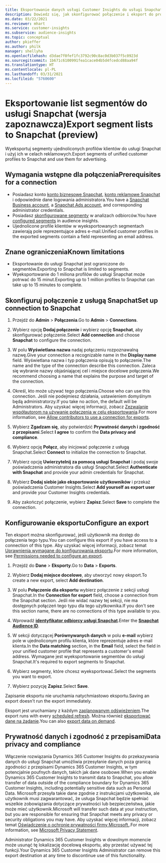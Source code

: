 ```yaml
---
title: Eksportowanie danych usługi Customer Insights do usługi Snapchat
description: Dowiedz się, jak skonfigurować połączenie i eksport do programu Snapchat.
ms.date: 03/22/2021
ms.reviewer: mhart
ms.service: customer-insights
ms.subservice: audience-insights
ms.topic: conceptual
author: pkieffer
ms.author: philk
manager: shellyha
ms.openlocfilehash: d3dae7f0fef1fc3792c90c8ac0d3b037f5c0923d
ms.sourcegitcommit: 1b671c6100991fea1cace04b5d4fcedcd88aa94f
ms.translationtype: HT
ms.contentlocale: pl-PL
ms.lasthandoff: 03/31/2021
ms.locfileid: "5760600"
---
```

# <a name="export-segment-lists-to-snapchat-preview"></a><span data-ttu-id="17550-103">Eksportowanie list segmentów do usługi Snapchat (wersja zapoznawcza)</span><span class="sxs-lookup"><span data-stu-id="17550-103">Export segment lists to Snapchat (preview)</span></span>

<span data-ttu-id="17550-104">Wyeksportuj segmenty ujednoliconych profilów klientów do usługi Snapchat i użyj ich w celach reklamowych.</span><span class="sxs-lookup"><span data-stu-id="17550-104">Export segments of unified customer profiles to Snapchat and use them for advertising.</span></span> 

## <a name="prerequisites-for-a-connection"></a><span data-ttu-id="17550-105">Wymagania wstępne dla połączenia</span><span class="sxs-lookup"><span data-stu-id="17550-105">Prerequisites for a connection</span></span>

-   <span data-ttu-id="17550-106">Posiadasz konto [konto biznesowe Snapchat](https://business.snapchat.com/), [konto reklamowe Snapchat](https://ads.snapchat.com/) i odpowiednie dane logowania administratora.</span><span class="sxs-lookup"><span data-stu-id="17550-106">You have a [Snapchat Business account](https://business.snapchat.com/), a [Snapchat Ads account](https://ads.snapchat.com/), and corresponding administrator credentials.</span></span>
-   <span data-ttu-id="17550-107">Posiadasz [skonfigurowane segmenty](segments.md) w analizach odbiorców.</span><span class="sxs-lookup"><span data-stu-id="17550-107">You have [configured segments](segments.md) in audience insights.</span></span>
-   <span data-ttu-id="17550-108">Ujednolicone profile klientów w wyeksportowanych segmentach zawierają pole reprezentujące adres e-mail.</span><span class="sxs-lookup"><span data-stu-id="17550-108">Unified customer profiles in the exported segments contain a field representing an email address.</span></span>

## <a name="known-limitations"></a><span data-ttu-id="17550-109">Znane ograniczenia</span><span class="sxs-lookup"><span data-stu-id="17550-109">Known limitations</span></span>

- <span data-ttu-id="17550-110">Eksportowanie do usługi Snapchat jest ograniczone do segmentów.</span><span class="sxs-lookup"><span data-stu-id="17550-110">Exporting to Snapchat is limited to segments.</span></span>
- <span data-ttu-id="17550-111">Wyeksportowanie do 1 miliona profilów do usługi Snapchat może potrwać do 15 minut.</span><span class="sxs-lookup"><span data-stu-id="17550-111">Exporting up to 1 million profiles to Snapchat can take up to 15 minutes to complete.</span></span> 

## <a name="set-up-connection-to-snapchat"></a><span data-ttu-id="17550-112">Skonfiguruj połączenie z usługą Snapchat</span><span class="sxs-lookup"><span data-stu-id="17550-112">Set up connection to Snapchat</span></span>

1. <span data-ttu-id="17550-113">Przejdź do **Admin** > **Połączenia**.</span><span class="sxs-lookup"><span data-stu-id="17550-113">Go to **Admin** > **Connections**.</span></span>

1. <span data-ttu-id="17550-114">Wybierz opcję **Dodaj połączenie** i wybierz opcję **Snapchat**, aby skonfigurować połączenie.</span><span class="sxs-lookup"><span data-stu-id="17550-114">Select **Add connection** and choose **Snapchat** to configure the connection.</span></span>

1. <span data-ttu-id="17550-115">W polu **Wyświetlana nazwa** nadaj połączeniu rozpoznawalną nazwę.</span><span class="sxs-lookup"><span data-stu-id="17550-115">Give your connection a recognizable name in the **Display name** field.</span></span> <span data-ttu-id="17550-116">Wyświetlana nazwa i typ połączenia opisują to połączenie.</span><span class="sxs-lookup"><span data-stu-id="17550-116">The name and the type of the connection describe this connection.</span></span> <span data-ttu-id="17550-117">Zaleca się wybranie nazwy objaśniającej cel i miejsce docelowe połączenia.</span><span class="sxs-lookup"><span data-stu-id="17550-117">We recommend choosing a name that explains the purpose and target of the connection.</span></span>

1. <span data-ttu-id="17550-118">Określ, kto może używać tego połączenia.</span><span class="sxs-lookup"><span data-stu-id="17550-118">Choose who can use this connection.</span></span> <span data-ttu-id="17550-119">Jeśli nie podejmiesz działania, ustawieniem domyślnym będą administratorzy.</span><span class="sxs-lookup"><span data-stu-id="17550-119">If you take no action, the default will be Administrators.</span></span> <span data-ttu-id="17550-120">Aby uzyskać więcej informacji, zobacz [Zezwalanie współautorom na używanie połączenia w celu eksportowania](connections.md#allow-contributors-to-use-a-connection-for-exports).</span><span class="sxs-lookup"><span data-stu-id="17550-120">For more information, see [Allow contributors to use a connection for exports](connections.md#allow-contributors-to-use-a-connection-for-exports).</span></span>

1. <span data-ttu-id="17550-121">Wybierz **Zgadzam się**, aby potwierdzić **Prywatność danych i zgodność z przepisami**.</span><span class="sxs-lookup"><span data-stu-id="17550-121">Select **I agree** to confirm the **Data privacy and compliance**.</span></span>

1. <span data-ttu-id="17550-122">Wybierz opcję **Połącz**, aby inicjować połączenie z usługą Snapchat.</span><span class="sxs-lookup"><span data-stu-id="17550-122">Select **Connect** to initialize the connection to Snapchat.</span></span>

1. <span data-ttu-id="17550-123">Wybierz opcję **Uwierzytelnij za pomocą usługi Snapchat** i podaj swoje poświadczenia administratora dla usługi Snapchat.</span><span class="sxs-lookup"><span data-stu-id="17550-123">Select **Authenticate with Snapchat** and provide your admin credentials for Snapchat.</span></span> 

1. <span data-ttu-id="17550-124">Wybierz **Dodaj siebie jako eksportowanie użytkowników** i przekaż poświadczenia Customer Insights.</span><span class="sxs-lookup"><span data-stu-id="17550-124">Select **Add yourself as export user** and provide your Customer Insights credentials.</span></span>

1. <span data-ttu-id="17550-125">Aby zakończyć połączenie, wybierz **Zapisz**.</span><span class="sxs-lookup"><span data-stu-id="17550-125">Select **Save** to complete the connection.</span></span>

## <a name="configure-an-export"></a><span data-ttu-id="17550-126">Konfigurowanie eksportu</span><span class="sxs-lookup"><span data-stu-id="17550-126">Configure an export</span></span>

<span data-ttu-id="17550-127">Ten eksport można skonfigurować, jeśli użytkownik ma dostęp do połączenia tego typu.</span><span class="sxs-lookup"><span data-stu-id="17550-127">You can configure this export if you have access to a connection of this type.</span></span> <span data-ttu-id="17550-128">Aby uzyskać więcej informacji, zobacz temat [Uprawnienia wymagane do konfigurowania eksportu](export-destinations.md#set-up-a-new-export).</span><span class="sxs-lookup"><span data-stu-id="17550-128">For more information, see [Permissions needed to configure an export](export-destinations.md#set-up-a-new-export).</span></span>

1. <span data-ttu-id="17550-129">Przejdź do **Dane** > **Eksporty**.</span><span class="sxs-lookup"><span data-stu-id="17550-129">Go to **Data** > **Exports**.</span></span>

1. <span data-ttu-id="17550-130">Wybierz **Dodaj miejsce docelowe**, aby utworzyć nowy eksport.</span><span class="sxs-lookup"><span data-stu-id="17550-130">To create a new export, select **Add destination**.</span></span>

1. <span data-ttu-id="17550-131">W polu **Połączenie dla eksportu** wybierz połączenie z sekcji usługi Snapchat.</span><span class="sxs-lookup"><span data-stu-id="17550-131">In the **Connection for export** field, choose a connection from the Snapchat section.</span></span> <span data-ttu-id="17550-132">Jeśli nie widać nazwy tej sekcji, nie ma dostępnych połączeń tego typu dla tego użytkownika.</span><span class="sxs-lookup"><span data-stu-id="17550-132">If you don't see this section name, there are no connections of this type available to you.</span></span>

1. <span data-ttu-id="17550-133">Wprowadź [**identyfikator odbiorcy usługi Snapchat**](https://businesshelp.snapchat.com/s/article/custom-audiences).</span><span class="sxs-lookup"><span data-stu-id="17550-133">Enter the [**Snapchat Audience ID**](https://businesshelp.snapchat.com/s/article/custom-audiences).</span></span>

1. <span data-ttu-id="17550-134">W sekcji dotyczącej **Porównywanych danych** w polu **e-mail** wybierz pole w ujednoliconym profilu klienta, które reprezentuje adres e-mail klienta.</span><span class="sxs-lookup"><span data-stu-id="17550-134">In the **Data matching** section, in the **Email** field, select the field in your unified customer profile that represents a customer's email address.</span></span> <span data-ttu-id="17550-135">Wymagane jest wyeksportowanie segmentów do usługi Snapchat.</span><span class="sxs-lookup"><span data-stu-id="17550-135">It's required to export segments to Snapchat.</span></span>

1. <span data-ttu-id="17550-136">Wybierz segmenty, które chcesz wyeksportować.</span><span class="sxs-lookup"><span data-stu-id="17550-136">Select the segments you want to export.</span></span> 

1. <span data-ttu-id="17550-137">Wybierz pozycję **Zapisz**.</span><span class="sxs-lookup"><span data-stu-id="17550-137">Select **Save**.</span></span>

<span data-ttu-id="17550-138">Zapisanie eksportu nie uruchamia natychmiastowo eksportu.</span><span class="sxs-lookup"><span data-stu-id="17550-138">Saving an export doesn't run the export immediately.</span></span>

<span data-ttu-id="17550-139">Eksport jest uruchamiany z każdym [zaplanowanym odświeżeniem](system.md#schedule-tab).</span><span class="sxs-lookup"><span data-stu-id="17550-139">The export runs with every [scheduled refresh](system.md#schedule-tab).</span></span> <span data-ttu-id="17550-140">Można również [eksportować dane na żądanie](export-destinations.md#run-exports-on-demand).</span><span class="sxs-lookup"><span data-stu-id="17550-140">You can also [export data on demand](export-destinations.md#run-exports-on-demand).</span></span> 


## <a name="data-privacy-and-compliance"></a><span data-ttu-id="17550-141">Prywatność danych i zgodność z przepisami</span><span class="sxs-lookup"><span data-stu-id="17550-141">Data privacy and compliance</span></span>

<span data-ttu-id="17550-142">Włączenie rozwiązania Dynamics 365 Customer Insights do przekazywania danych do usługi Snapchat umożliwia przesyłanie danych poza granicą zgodności z przepisami Dynamics 365 Customer Insights, w tym potencjalnie poufnych danych, takich jak dane osobowe.</span><span class="sxs-lookup"><span data-stu-id="17550-142">When you enable Dynamics 365 Customer Insights to transmit data to Snapchat, you allow transfer of data outside of the compliance boundary for Dynamics 365 Customer Insights, including potentially sensitive data such as Personal Data.</span></span> <span data-ttu-id="17550-143">Microsoft przesyła takie dane zgodnie z instrukcjami użytkownika, ale użytkownik musi zagwarantować, że usługa Snapchat będzie spełniać wszelkie zobowiązania dotyczące prywatności lub bezpieczeństwa, jakie może mieć użytkownik.</span><span class="sxs-lookup"><span data-stu-id="17550-143">Microsoft will transfer such data at your instruction, but you are responsible for ensuring that Snapchat meets any privacy or security obligations you may have.</span></span> <span data-ttu-id="17550-144">Aby uzyskać więcej informacji, zobacz temat [Oświadczenie o ochronie prywatności firmy Microsoft.](https://go.microsoft.com/fwlink/?linkid=396732).</span><span class="sxs-lookup"><span data-stu-id="17550-144">For more information, see [Microsoft Privacy Statement](https://go.microsoft.com/fwlink/?linkid=396732).</span></span>

<span data-ttu-id="17550-145">Administrator Dynamics 365 Customer Insights w dowolnym momencie może usunąć tę lokalizację docelową eksportu, aby przestać używać tej funkcji.</span><span class="sxs-lookup"><span data-stu-id="17550-145">Your Dynamics 365 Customer Insights Administrator can remove this export destination at any time to discontinue use of this functionality.</span></span>
